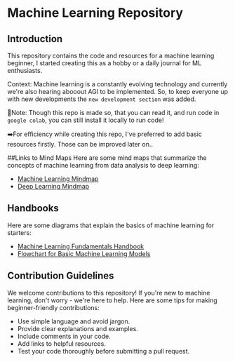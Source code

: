 # Machine Learning Repository

## Introduction
This repository contains the code and resources for a machine learning beginner, I started creating this as a hobby or a daily journal for ML enthusiasts.


Context: Machine learning is a constantly evolving technology and currently we're also hearing abooout AGI to be implemented. So, to keep everyone up with new developments the ```new development section``` was added.

📓Note: Though this repo is made so, that you can read it, and run code in ```google colab```, you can still install it locally to run code!

➡️For efficiency while creating this repo, I've preferred to add basic resources firstly. Those can be improved later on..

##Links to Mind Maps
Here are some mind maps that summarize the concepts of machine learning from data analysis to deep learning:
- [Machine Learning Mindmap](https://github.com/dformoso/machine-learning-mindmap)
- [Deep Learning Mindmap](https://github.com/dformoso/deeplearning-mindmap)

## Handbooks
Here are some diagrams that explain the basics of machine learning for starters:
- [Machine Learning Fundamentals Handbook](https://www.freecodecamp.org/news/machine-learning-handbook/)
- [Flowchart for Basic Machine Learning Models](https://www.geeksforgeeks.org/flowchart-for-basic-machine-learning-models/)

## Contribution Guidelines
We welcome contributions to this repository! If you're new to machine learning, don't worry - we're here to help. Here are some tips for making beginner-friendly contributions:
- Use simple language and avoid jargon.
- Provide clear explanations and examples.
- Include comments in your code.
- Add links to helpful resources.
- Test your code thoroughly before submitting a pull request.



